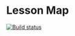 # Lesson Map
[![Build status](https://ci.appveyor.com/api/projects/status/35t51ngjqpevniaj?svg=true)](https://ci.appveyor.com/project/igrkirillov/lesson-telephones)